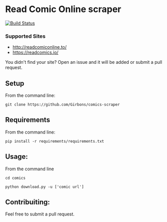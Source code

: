 # Read Comic Online scraper

[![Build Status](https://travis-ci.org/Girbons/comics-scraper.svg?branch=master)](https://travis-ci.org/Girbons/comics-scraper)

### Supported Sites

- http://readcomiconline.to/
- https://readcomics.io/

You didn't find your site? Open an issue and it will be added or submit a pull request.


## Setup

From the command line:

```
git clone https://github.com/Girbons/comics-scraper
```

## Requirements

From the command line:

```
pip install -r requirements/requirements.txt
```

## Usage:

From the command line

```
cd comics

python download.py -u ['comic url']
```

## Contribuiting:

Feel free to submit a pull request.
